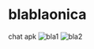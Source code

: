 # blablaonica
 chat apk
![bla1](https://user-images.githubusercontent.com/62295070/162595602-c619ec42-a8f0-471e-bf46-5fcba71af34f.jpg)
![bla2](https://user-images.githubusercontent.com/62295070/162595647-420bd94f-851a-4ce4-bf80-90cc4153bb11.jpg)

